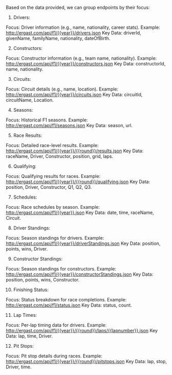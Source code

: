 Based on the data provided, we can group endpoints by their focus:

1. Drivers:

Focus: Driver information (e.g., name, nationality, career stats).
Example: http://ergast.com/api/f1/{{year}}/drivers.json
Key Data: driverId, givenName, familyName, nationality, dateOfBirth.

2. Constructors:

Focus: Constructor information (e.g., team name, nationality).
Example: http://ergast.com/api/f1/{{year}}/constructors.json
Key Data: constructorId, name, nationality.

3. Circuits:

Focus: Circuit details (e.g., name, location).
Example: http://ergast.com/api/f1/{{year}}/circuits.json
Key Data: circuitId, circuitName, Location.

4. Seasons:

Focus: Historical F1 seasons.
Example: http://ergast.com/api/f1/seasons.json
Key Data: season, url.

5. Race Results:

Focus: Detailed race-level results.
Example: http://ergast.com/api/f1/{{year}}/{{round}}/results.json
Key Data: raceName, Driver, Constructor, position, grid, laps.

6. Qualifying:

Focus: Qualifying results for races.
Example: http://ergast.com/api/f1/{{year}}/{{round}}/qualifying.json
Key Data: position, Driver, Constructor, Q1, Q2, Q3.

7. Schedules:

Focus: Race schedules by season.
Example: http://ergast.com/api/f1/{{year}}.json
Key Data: date, time, raceName, Circuit.

8. Driver Standings:

Focus: Season standings for drivers.
Example: http://ergast.com/api/f1/{{year}}/driverStandings.json
Key Data: position, points, wins, Driver.

9. Constructor Standings:

Focus: Season standings for constructors.
Example: http://ergast.com/api/f1/{{year}}/constructorStandings.json
Key Data: position, points, wins, Constructor.

10. Finishing Status:

Focus: Status breakdown for race completions.
Example: http://ergast.com/api/f1/status.json
Key Data: status, count.

11. Lap Times:

Focus: Per-lap timing data for drivers.
Example: http://ergast.com/api/f1/{{year}}/{{round}}/laps/{{lapnumber}}.json
Key Data: lap, time, Driver.

12. Pit Stops:

Focus: Pit stop details during races.
Example: http://ergast.com/api/f1/{{year}}/{{round}}/pitstops.json
Key Data: lap, stop, Driver, time.